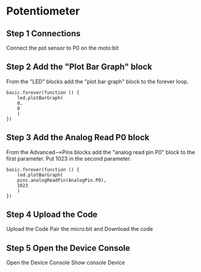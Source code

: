 # Potentiometer

## Step 1 Connections

Connect the pot sensor to P0 on the moto:bit

## Step 2 Add the "Plot Bar Graph" block

From the "LED" blocks add the "plot bar graph" block to the forever loop.

```blocks
basic.forever(function () {
    led.plotBarGraph(
    0,
    0
    )
})
```

## Step 3 Add the Analog Read P0 block

From the Advanced-->Pins blocks add the "analog read pin P0" block to the first parameter. 
Put 1023 in the second parameter.

```blocks
basic.forever(function () {
    led.plotBarGraph(
    pins.analogReadPin(AnalogPin.P0),
    1023
    )
})
```

## Step 4 Upload the Code
Upload the Code
Pair the micro:bit and Download the code

## Step 5 Open the Device Console
Open the Device Console
Show console Device